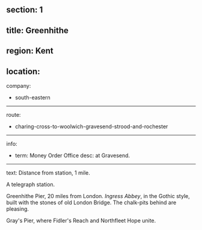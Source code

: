 section: 1
----
title: Greenhithe
----
region: Kent
----
location: 
----
company:
- south-eastern
----
route:
- charing-cross-to-woolwich-gravesend-strood-and-rochester
----
info:
- term: Money Order Office
  desc: at Gravesend.
----
text: Distance from station, 1 mile.

A telegraph station.

Greenhithe Pier, 20 miles from London. *Ingress Abbey*, in the Gothic style, built with the stones of old London Bridge. The chalk-pits behind are pleasing.

Gray's Pier, where Fidler's Reach and Northfleet Hope unite.
